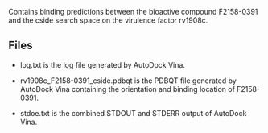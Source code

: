 Contains binding predictions between the bioactive compound F2158-0391 and the cside search space on the virulence factor rv1908c.

## Files

- log.txt is the log file generated by AutoDock Vina.

- rv1908c_F2158-0391_cside.pdbqt is the PDBQT file generated by AutoDock Vina containing the orientation and binding location of F2158-0391.

- stdoe.txt is the combined STDOUT and STDERR output of AutoDock Vina.

